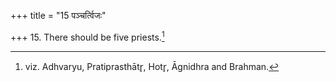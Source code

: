+++
title = "15 पञ्चर्त्विजः"

+++
15. There should be five priests.[^1]  

[^1]: viz. Adhvaryu, Pratiprasthātr̥, Hotr̥, Āgnidhra and Brahman.
